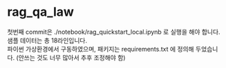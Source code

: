 # rag_qa_law

첫번째 commit은 ./notebook/rag_quickstart_local.ipynb 로 실행을 해야 합니다.<br>
샘플 데이터는 총 18라인입니다.<br>
파이썬 가상환경에서 구동하였으며, 패키지는 requirements.txt 에 정의해 두었습니다. (안쓰는 것도 너무 많아서 추후 조정해야 함)
